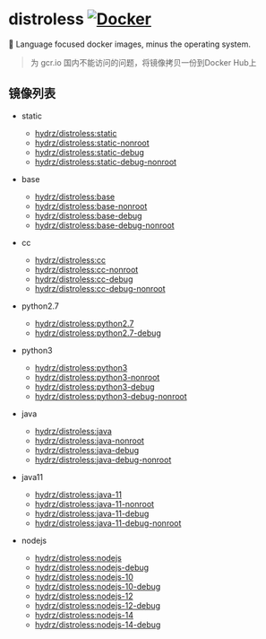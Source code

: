 # distroless [![Docker](https://github.com/hydrz/distroless/actions/workflows/docker.yaml/badge.svg)](https://github.com/hydrz/distroless/actions/workflows/docker.yaml)
🥑  Language focused docker images, minus the operating system.  

> 为 gcr.io 国内不能访问的问题，将镜像拷贝一份到Docker Hub上

## 镜像列表
- static
  - [hydrz/distroless:static](https://github.com/GoogleContainerTools/distroless/blob/main/static/README.md)
  - [hydrz/distroless:static-nonroot](https://github.com/GoogleContainerTools/distroless/blob/main/static/README.md)
  - [hydrz/distroless:static-debug](https://github.com/GoogleContainerTools/distroless/blob/main/static/README.md)
  - [hydrz/distroless:static-debug-nonroot](https://github.com/GoogleContainerTools/distroless/blob/main/static/README.md)

- base
  - [hydrz/distroless:base](https://github.com/GoogleContainerTools/distroless/blob/main/base/README.md)
  - [hydrz/distroless:base-nonroot](https://github.com/GoogleContainerTools/distroless/blob/main/base/README.md)
  - [hydrz/distroless:base-debug](https://github.com/GoogleContainerTools/distroless/blob/main/base/README.md)
  - [hydrz/distroless:base-debug-nonroot](https://github.com/GoogleContainerTools/distroless/blob/main/base/README.md)

- cc
  - [hydrz/distroless:cc](https://github.com/GoogleContainerTools/distroless/blob/main/cc/README.md)
  - [hydrz/distroless:cc-nonroot](https://github.com/GoogleContainerTools/distroless/blob/main/cc/README.md)
  - [hydrz/distroless:cc-debug](https://github.com/GoogleContainerTools/distroless/blob/main/cc/README.md)
  - [hydrz/distroless:cc-debug-nonroot](https://github.com/GoogleContainerTools/distroless/blob/main/cc/README.md)

- python2.7
  - [hydrz/distroless:python2.7](https://github.com/GoogleContainerTools/distroless/blob/main/experimental/python2.7/README.md)
  - [hydrz/distroless:python2.7-debug](https://github.com/GoogleContainerTools/distroless/blob/main/experimental/python2.7/README.md)

- python3
  - [hydrz/distroless:python3](https://github.com/GoogleContainerTools/distroless/blob/main/experimental/python3/README.md)
  - [hydrz/distroless:python3-nonroot](https://github.com/GoogleContainerTools/distroless/blob/main/experimental/python3/README.md)
  - [hydrz/distroless:python3-debug](https://github.com/GoogleContainerTools/distroless/blob/main/experimental/python3/README.md)
  - [hydrz/distroless:python3-debug-nonroot](https://github.com/GoogleContainerTools/distroless/blob/main/experimental/python3/README.md)

- java
  - [hydrz/distroless:java](https://github.com/GoogleContainerTools/distroless/blob/main/java/README.md)
  - [hydrz/distroless:java-nonroot](https://github.com/GoogleContainerTools/distroless/blob/main/java/README.md)
  - [hydrz/distroless:java-debug](https://github.com/GoogleContainerTools/distroless/blob/main/java/README.md)
  - [hydrz/distroless:java-debug-nonroot](https://github.com/GoogleContainerTools/distroless/blob/main/java/README.md)

- java11
  - [hydrz/distroless:java-11](https://github.com/GoogleContainerTools/distroless/blob/main/java/README.md)
  - [hydrz/distroless:java-11-nonroot](https://github.com/GoogleContainerTools/distroless/blob/main/java/README.md)
  - [hydrz/distroless:java-11-debug](https://github.com/GoogleContainerTools/distroless/blob/main/java/README.md)
  - [hydrz/distroless:java-11-debug-nonroot](https://github.com/GoogleContainerTools/distroless/blob/main/java/README.md)

- nodejs
  - [hydrz/distroless:nodejs](https://github.com/GoogleContainerTools/distroless/blob/main/nodejs/README.md)
  - [hydrz/distroless:nodejs-debug](https://github.com/GoogleContainerTools/distroless/blob/main/nodejs/README.md)
  - [hydrz/distroless:nodejs-10](https://github.com/GoogleContainerTools/distroless/blob/main/nodejs/README.md)
  - [hydrz/distroless:nodejs-10-debug](https://github.com/GoogleContainerTools/distroless/blob/main/nodejs/README.md)
  - [hydrz/distroless:nodejs-12](https://github.com/GoogleContainerTools/distroless/blob/main/nodejs/README.md)
  - [hydrz/distroless:nodejs-12-debug](https://github.com/GoogleContainerTools/distroless/blob/main/nodejs/README.md)
  - [hydrz/distroless:nodejs-14](https://github.com/GoogleContainerTools/distroless/blob/main/nodejs/README.md)
  - [hydrz/distroless:nodejs-14-debug](https://github.com/GoogleContainerTools/distroless/blob/main/nodejs/README.md)
